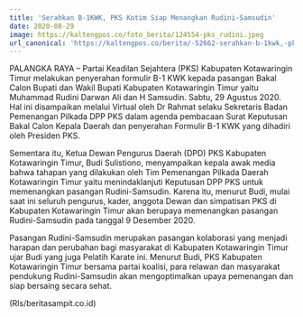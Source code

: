 ```yaml
---
title: 'Serahkan B-1KWK, PKS Kotim Siap Menangkan Rudini-Samsudin'
date: 2020-08-29
image: https://kaltengpos.co/foto_berita/124554-pks_rudini.jpeg
url_canonical: 'https://kaltengpos.co/berita/-52662-serahkan-b-1kwk,-pks-kotim-siap-menangkan-rudini-samsudin.html'
---
```


PALANGKA RAYA – Partai Keadilan Sejahtera (PKS) Kabupaten Kotawaringin Timur melakukan penyerahan formulir B-1 KWK kepada pasangan Bakal Calon Bupati dan Wakil Bupati Kabupaten Kotawaringin Timur yaitu Muhammad Rudini Darwan Ali dan H Samsudin. Sabtu, 29 Agustus 2020. Hal ini disampaikan melalui Virtual oleh Dr Rahmat selaku Sekretaris Badan Pemenangan Pilkada DPP PKS dalam agenda pembacaan Surat Keputusan Bakal Calon Kepala Daerah dan penyerahan Formulir B-1 KWK yang dihadiri oleh Presiden PKS.

Sementara itu, Ketua Dewan Pengurus Daerah (DPD) PKS Kabupaten Kotawaringin Timur, Budi Sulistiono, menyampaikan kepala awak media bahwa tahapan yang dilakukan oleh Tim Pemenangan Pilkada Daerah Kotawaringin Timur yaitu menindaklanjuti Keputusan DPP PKS untuk memenangkan pasangan Rudini-Samsudin. Karena itu, menurut Budi, mulai saat ini seluruh pengurus, kader, anggota Dewan dan simpatisan PKS di Kabupaten Kotawaringin Timur akan berupaya memenangkan pasangan Rudini-Samsudin pada tanggal 9 Desember 2020.

Pasangan Rudini-Samsudin merupakan pasangan kolaborasi yang menjadi harapan dan perubahan bagi masyarakat di Kabupaten Kotawaringin Timur ujar Budi yang juga Pelatih Karate ini. Menurut Budi, PKS Kabupaten Kotawaringin Timur bersama partai koalisi, para relawan dan masyarakat pendukung Rudini-Samsudin akan mengoptimalkan upaya pemenangan dan siap bersaing secara sehat.

(Rls/beritasampit.co.id)
